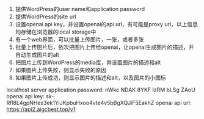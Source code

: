 1. 提供WordPress的user name和application password
2. 提供WordPress的site url
3. 设置openai api key，并设置openai的api url，有可能是proxy url，以上信息均存储在浏览器的local storage中
4. 有一个web界面，可以批量上传图片，一张，或者多张
5. 批量上传图片后，依次把图片上传给openai，让openai生成图片的描述，并自动生成图片的alt
6. 把图片上传到WordPress的media库，并设置图片的描述和alt
7. 如果图片上传失败，则显示失败的原因
8. 如果图片上传成功，则显示图片的描述和alt，以及图片的小图标



localhost server application password: nWkc NDAK 8YKF IzRM bLSg ZAoU
openai api key: sk-Rfl8L4gpNHex3ek1YiJKpbuHxoo4vte4v5bBgXQJiF5EakhZ
openai api url: https://api2.aigcbest.top/v1

